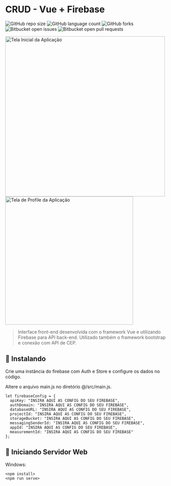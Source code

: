 # CRUD - Vue + Firebase

<!--- Esses são exemplos. Veja https://shields.io para outras pessoas ou para personalizar este conjunto de escudos. Você pode querer incluir dependências, status do projeto e informações de licença aqui --->

![GitHub repo size](https://img.shields.io/github/repo-size/pumba-dev/crud-vue-firebase?style=for-the-badge)
![GitHub language count](https://img.shields.io/github/languages/count/pumba-dev/crud-vue-firebase?style=for-the-badge)
![GitHub forks](https://img.shields.io/github/forks/pumba-dev/crud-vue-firebase?style=for-the-badge)
![Bitbucket open issues](https://img.shields.io/bitbucket/issues/pumba-dev/crud-vue-firebase?style=for-the-badge)
![Bitbucket open pull requests](https://img.shields.io/bitbucket/pr-raw/pumba-dev/crud-vue-firebase?style=for-the-badge)

<img width="500rem" src="https://media-exp1.licdn.com/dms/image/C4D22AQH4KjFdPAOB-g/feedshare-shrink_1280/0/1639762282305?e=1643241600&v=beta&t=WZLE8Cf6lrWpBFahPRFUvShOfZfuWr6J-jpqnwFs9Us" alt="Tela Inicial da Aplicação"> <img height="400rem" src="https://media-exp1.licdn.com/dms/image/C4D22AQE1pzHTdtGfoQ/feedshare-shrink_2048_1536/0/1639762282299?e=1643241600&v=beta&t=3EDCXW0tLPd7aLY8lrzwALfdfNKfRPCO2MwnM5pSShI" alt="Tela de Profile da Aplicação">

> Interface front-end desenvolvida com o framework Vue e utilizando Firebase para API back-end. Utilizado também o framework bootstrap e conexão com API de CEP.

## 🚀 Instalando <Firebase>

Crie uma instância do firebase com Auth e Store e configure os dados no código.

Altere o arquivo main.js no diretório @/src/main.js.
```
let firebaseConfig = {
  apiKey: "INSIRA AQUI AS CONFIG DO SEU FIREBASE",
  authDomain: "INSIRA AQUI AS CONFIG DO SEU FIREBASE",
  databaseURL: "INSIRA AQUI AS CONFIG DO SEU FIREBASE",
  projectId: "INSIRA AQUI AS CONFIG DO SEU FIREBASE",
  storageBucket: "INSIRA AQUI AS CONFIG DO SEU FIREBASE",
  messagingSenderId: "INSIRA AQUI AS CONFIG DO SEU FIREBASE",
  appId: "INSIRA AQUI AS CONFIG DO SEU FIREBASE",
  measurementId: "INSIRA AQUI AS CONFIG DO SEU FIREBASE"
};
```
## 🚀 Iniciando Servidor Web
  
Windows:
```
<npm install>
<npm run serve>
```
